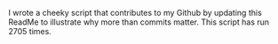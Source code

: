 I wrote a cheeky script that contributes to my Github by updating this ReadMe to illustrate why more than commits matter. This script has run 2705 times.